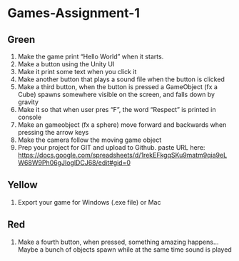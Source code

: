# Games-Assignment-1

## Green

1. Make the game print “Hello World” when it starts.
2. Make a button using the Unity UI
3. Make it print some text when you click it
4. Make another button that plays a sound file when the button is clicked
5. Make a third button, when the button is pressed a GameObject (fx a Cube) spawns somewhere visible on the
screen, and falls down by gravity
6. Make it so that when user pres “F”, the word “Respect” is printed in console
7. Make an gameobject (fx a sphere) move forward and backwards when pressing the arrow keys
8. Make the camera follow the moving game object
9. Prep your project for GIT and upload to Github. paste URL here:
https://docs.google.com/spreadsheets/d/1rekEFkgqSKu9matm9qia9eLW68W9Ph06gJIoglDCJ68/edit#gid=0

## Yellow

1. Export your game for Windows (.exe file) or Mac

## Red

1. Make a fourth button, when pressed, something amazing happens… Maybe a bunch of objects spawn while
at the same time sound is played
